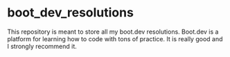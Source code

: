 # boot_dev_resolutions

This repository is meant to store all my boot.dev resolutions. Boot.dev is a platform for learning how to code with tons of practice. It is really good and I strongly recommend it.
